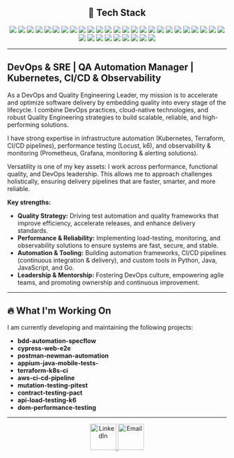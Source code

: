 <h2 align="center">🚀 Tech Stack</h2>

<p align="center">
  <img src="https://img.shields.io/badge/Java-007396?style=for-the-badge&logo=java&logoColor=white" />
  <img src="https://img.shields.io/badge/Python-3776ab?style=for-the-badge&logo=python&logoColor=white" />
  <img src="https://img.shields.io/badge/Go-00add8?style=for-the-badge&logo=go&logoColor=white" />
  <img src="https://img.shields.io/badge/Javascript-f7df1e?style=for-the-badge&logo=javascript&logoColor=black" />
  <img src="https://img.shields.io/badge/TypeScript-3178c6?style=for-the-badge&logo=typescript&logoColor=white" />
  <img src="https://img.shields.io/badge/C%23-239120?style=for-the-badge&logo=csharp&logoColor=white" />

  <img src="https://img.shields.io/badge/Selenium-43B02A?style=for-the-badge&logo=selenium&logoColor=white" />
  <img src="https://img.shields.io/badge/Cypress-17202C?style=for-the-badge&logo=cypress&logoColor=white" />
  <img src="https://img.shields.io/badge/Playwright-2ead33?style=for-the-badge&logo=playwright&logoColor=white" />
  <img src="https://img.shields.io/badge/Cucumber-23d96c?style=for-the-badge&logo=cucumber&logoColor=white" />
  <img src="https://img.shields.io/badge/SpecFlow-6aa6e9?style=for-the-badge&logo=specflow&logoColor=white" />
  <img src="https://img.shields.io/badge/Appium-00B5AD?style=for-the-badge&logo=appium&logoColor=white" />
  <img src="https://img.shields.io/badge/Rest%20Assured-6e9b3b?style=for-the-badge&logo=java&logoColor=white" />
  <img src="https://img.shields.io/badge/Postman-FF6C37?style=for-the-badge&logo=postman&logoColor=white" />
  <img src="https://img.shields.io/badge/SoapUI-6CB33F?style=for-the-badge&logo=soapui&logoColor=white" />
  <img src="https://img.shields.io/badge/JUnit-25a162?style=for-the-badge&logo=junit5&logoColor=white" />
  <img src="https://img.shields.io/badge/Pytest-0a9edc?style=for-the-badge&logo=python&logoColor=white" />
  <img src="https://img.shields.io/badge/Locust-77b829?style=for-the-badge&logo=locust&logoColor=white" />
  <img src="https://img.shields.io/badge/k6-7d64ff?style=for-the-badge&logo=k6&logoColor=white" />

  <img src="https://img.shields.io/badge/Kubernetes-326ce5?style=for-the-badge&logo=kubernetes&logoColor=white" />
  <img src="https://img.shields.io/badge/Helm-0e4a80?style=for-the-badge&logo=helm&logoColor=white" />
  <img src="https://img.shields.io/badge/Terraform-623ce4?style=for-the-badge&logo=terraform&logoColor=white" />
  <img src="https://img.shields.io/badge/AWS-232f3e?style=for-the-badge&logo=amazon-aws&logoColor=white" />
  <img src="https://img.shields.io/badge/Azure-0078D4?style=for-the-badge&logo=microsoft-azure&logoColor=white" />
  <img src="https://img.shields.io/badge/Docker-2496ed?style=for-the-badge&logo=docker&logoColor=white" />
  <img src="https://img.shields.io/badge/OpenShift-ee0000?style=for-the-badge&logo=redhatopenshift&logoColor=white" />
  <img src="https://img.shields.io/badge/Jenkins-d24939?style=for-the-badge&logo=jenkins&logoColor=white" />
  <img src="https://img.shields.io/badge/GitLab%20CI-fc6d26?style=for-the-badge&logo=gitlab&logoColor=white" />
  <img src="https://img.shields.io/badge/GitHub%20Actions-2088ff?style=for-the-badge&logo=github-actions&logoColor=white" />
  <img src="https://img.shields.io/badge/Git-F05032?style=for-the-badge&logo=git&logoColor=white" />
  <img src="https://img.shields.io/badge/GitHub-181717?style=for-the-badge&logo=github&logoColor=white" />
  <img src="https://img.shields.io/badge/Prometheus-e6522c?style=for-the-badge&logo=prometheus&logoColor=white" />
  <img src="https://img.shields.io/badge/Grafana-f46800?style=for-the-badge&logo=grafana&logoColor=white" />
  <img src="https://img.shields.io/badge/Kibana-005571?style=for-the-badge&logo=kibana&logoColor=white" />
</p>

---

## DevOps & SRE | QA Automation Manager | Kubernetes, CI/CD & Observability


As a DevOps and Quality Engineering Leader, my mission is to accelerate and optimize software delivery by embedding quality into every stage of the lifecycle. I combine DevOps practices, cloud-native technologies, and robust Quality Engineering strategies to build scalable, reliable, and high-performing solutions.

I have strong expertise in infrastructure automation (Kubernetes, Terraform, CI/CD pipelines), performance testing (Locust, k6), and observability & monitoring (Prometheus, Grafana, monitoring & alerting solutions).

Versatility is one of my key assets: I work across performance, functional quality, and DevOps leadership. This allows me to approach challenges holistically, ensuring delivery pipelines that are faster, smarter, and more reliable.

**Key strengths:**

- **Quality Strategy:** Driving test automation and quality frameworks that improve efficiency, accelerate releases, and enhance delivery standards.
- **Performance & Reliability:** Implementing load-testing, monitoring, and observability solutions to ensure systems are fast, secure, and stable.
- **Automation & Tooling:** Building automation frameworks, CI/CD pipelines (continuous integration & delivery), and custom tools in Python, Java, JavaScript, and Go.
- **Leadership & Mentorship:** Fostering DevOps culture, empowering agile teams, and promoting ownership and continuous improvement.

---

## 🔥 What I'm Working On

I am currently developing and maintaining the following projects:

- **bdd-automation-specflow**
- **cypress-web-e2e**
- **postman-newman-automation**
- **appium-java-mobile-tests-**
- **terraform-k8s-ci**
- **aws-ci-cd-pipeline**
- **mutation-testing-pitest**
- **contract-testing-pact**
- **api-load-testing-k6**
- **dom-performance-testing**

---



<p align="center">
  <a href="https://www.linkedin.com/in/alejandro-sierra/" target="_blank">
    <img src="https://cdn.jsdelivr.net/gh/devicons/devicon/icons/linkedin/linkedin-original.svg" alt="LinkedIn" width="60" height="60" />
  </a>
  <a href="mailto:alejandrosierraarias@hotmail.com" target="_blank">
    <img src="https://cdn.jsdelivr.net/gh/devicons/devicon/icons/google/google-original.svg" alt="Email" width="60" height="60" />
  </a>
</p>
